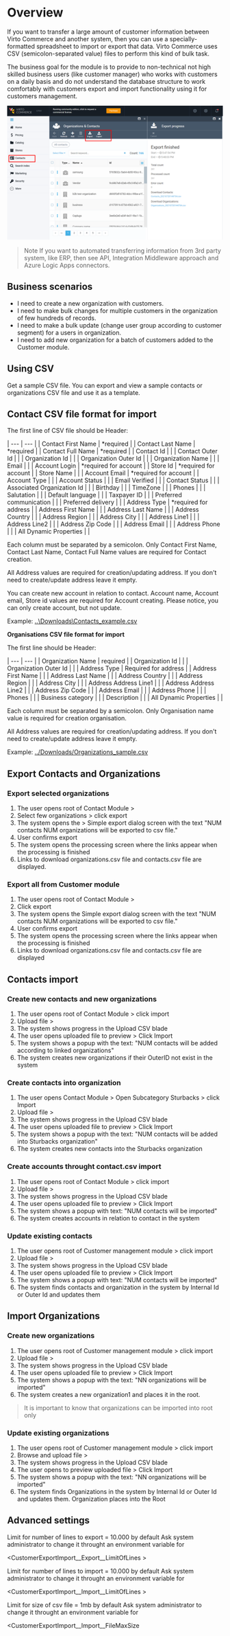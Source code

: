 # Overview

If you want to transfer a large amount of customer information between Virto Commerce and another system, then you can use a specially-formatted spreadsheet to import or export that data. Virto Commerce uses CSV (semicolon-separated value) files to perform this kind of bulk task.

The business goal for the module is to provide to non-technical not high skilled business users (like customer manager) who works with customers on a daily basis and do not understand the database structure to work comfortably with customers export and import functionality using it for customers management.

![Screenshot_4](docs\media\Screenshot4.png)

> Note If you want to automated transferring information from 3rd party system, like ERP, then see API, Integration Middleware approach and Azure Logic Apps connectors.

## Business scenarios

- I need to create a new organization with customers.
- I need to make bulk changes for multiple customers in the organization of few hundreds of records.
- I need to make a bulk update (change user group according to customer segment) for a users in organization.
- I need to add new organization for a batch of customers added to the Customer module.

## Using CSV

Get a sample CSV file.
You can export and view a sample contacts or organizations CSV file and use it as a template.

## Contact CSV file format for import

The first line of CSV file should be Header:

| --- | --- |
| Contact First Name |  \*required |
| Contact Last Name |   \*required |
| Contact Full Name |   \*required |
| Contact Id |   |
| Contact Outer Id |   |
| Organization Id |   |
| Organization Outer Id |   |
| Organization Name |   |
| Email | |
| Account Login |  \*required for account |
| Store Id |  \*required for account |
| Store Name |   |
| Account Email |  \*required for account |
| Account Type |   |
| Account Status |   |
| Email Verified |   |
| Contact Status |   |
| Associated Organization Id |   |
| Birthday |   |
| TimeZone |   |
| Phones |   |
| Salutation |   |
| Default language |   |
| Taxpayer ID |   |
| Preferred communication |   |
| Preferred delivery |   |
| Address Type |  \*required for address |
| Address First Name |   |
| Address Last Name |   |
| Address Country |   |
| Address Region |   |
| Address City |   |
| Address Line1 |   |
| Address Line2 |   |
| Address Zip Code |   |
| Address Email |   |
| Address Phone |   |
| All Dynamic Properties | |


Each column must be separated by a semicolon. Only Contact First Name, Contact Last Name, Contact Full Name values are required for Contact creation.

All Address values are required for creation/updating address. If you don't need to create/update address leave it empty.

You can create new account in relation to contact. Account name, Account email, Store id values are required for Account creating. Please notice, you can only create account, but not update.

Example: [..\Downloads\Contacts\_example.csv](/C:%5CUsers%5C79787%5CDownloads%5CContacts_example.csv)

**Organisations CSV file format for import**

The first line should be Header:

| --- | --- |
| Organization Name |  required |
| Organization Id |   |
| Organization Outer Id |   |
| Address Type |  Required for address |
| Address First Name |   |
| Address Last Name |   |
| Address Country |   |
| Address Region |   |
| Address City |   |
| Address Address Line1 |   |
| Address Address Line2 |   |
| Address Zip Code |   |
| Address Email |   |
| Address Phone |   |
| Phones |   |
| Business category |   |
| Description |   |
| All Dynamic Properties | |

Each column must be separated by a semicolon. Only Organisation name value is required for creation organisation.

All Address values are required for creation/updating address. If you don't need to create/update address leave it empty.


Example: [../Downloads/Organizations\_sample.csv](/C:%5CUsers%5C79787%5CDownloads%5COrganizations_sample.csv)

## Export Contacts and Organizations

### Export selected organizations

1. The user opens root of Contact Module >
2. Select few organizations > click export
3. The system opens the > Simple export dialog screen with the text "NUM contacts NUM organizations will be exported to csv file."
4. User confirms export
5. The system opens the processing screen where the links appear when the processing is finished
6. Links to download organizations.csv file and contacts.csv file are displayed.

### Export all from Customer module

1. The user opens root of Contact Module >
2. Click export
3. The system opens the Simple export dialog screen with the text "NUM contacts NUM organizations will be exported to csv file."
4. User confirms export
5. The system opens the processing screen where the links appear when the processing is finished
6. Links to download organizations.csv file and contacts.csv file are displayed

## Contacts import

### Create new contacts and new organizations

1. The user opens root of Contact Module > click import
2. Upload file >
3. The system shows progress in the Upload CSV blade
4. The user opens uploaded file to preview > Click Import
5. The system shows a popup with the text: "NUM contacts will be added according to linked organizations"
6. The system creates new organizations if their OuterID not exist in the system

### Create contacts into organization

1. The user opens Contact Module > Open Subcategory Sturbacks > click Import
2. Upload file >
3. The system shows progress in the Upload CSV blade
4. The user opens uploaded file to preview > Click Import
5. The system shows a popup with the text: "NUM contacts will be added into Sturbacks organization"
6. The system creates new contacts into the Sturbacks organization

### Create accounts throught contact.csv import

1. The user opens root of Contact Module > click import
2. Upload file >
3. The system shows progress in the Upload CSV blade
4. The user opens uploaded file to preview > Click Import
5. The system shows a popup with text: "NUM contacts will be imported"
6. The system creates accounts in relation to contact in the system

### Update existing contacts

1. The user opens root of Customer management module > click import
2. Upload file >
3. The system shows progress in the Upload CSV blade
4. The user opens uploaded file to preview > Click Import
5. The system shows a popup with text: "NUM contacts will be imported"
6. The system finds contacts and organization in the system by Internal Id or Outer Id and updates them

## Import Organizations

### Create new organizations

1. The user opens root of Customer management module > click import
2. Upload file >
3. The system shows progress in the Upload CSV blade
4. The user opens uploaded file to preview > Click Import
5. The system shows a popup with the text: "NN organizations will be imported"
6. The system creates a new organization1 and places it in the root.

> It is important to know that organizations can be imported into root only

### Update existing organizations

1. The user opens root of Customer management module > click import
2. Browse and upload file >
3. The system shows progress in the Upload CSV blade
4. The user opens to preview uploaded file > Click Import
5. The system shows a popup with the text: "NN organizations will be imported"
6. The system finds Organizations in the system by Internal Id or Outer Id and updates them. Organization places into the Root

## Advanced settings

Limit for number of lines to export = 10.000 by default Ask system administrator to change it throught an environment variable for

<CustomerExportImport__Export__LimitOfLines >

Limit for number of lines to import = 10.000 by default Ask system administrator to change it throught an environment variable for

<CustomerExportImport__Import__LimitOfLines >

Limit for size of csv file = 1mb by default Ask system administrator to change it throught an environment variable for

<CustomerExportImport__Import__FileMaxSize